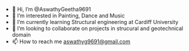 - 👋 Hi, I’m @AswathyGeetha9691
- 👀 I’m interested in Painting, Dance and Music
- 🌱 I’m currently learning Structural engineering at Cardiff University
- 💞️ I’m looking to collaborate on projects in strucural and geotechnical domain
- 📫 How to reach me aswathyg9691@gmail.com

<!---
AswathyGeetha9691/AswathyGeetha9691 is a ✨ special ✨ repository because its `README.md` (this file) appears on your GitHub profile.
You can click the Preview link to take a look at your changes.
--->
